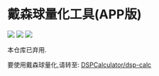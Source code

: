 # 戴森球量化工具(APP版)

![](https://img.shields.io/badge/author-Gaozih-%2366ccff)
![](https://img.shields.io/github/license/Gzh0821/DysonSphereProgramTool)
![](https://img.shields.io/github/stars/Gzh0821/DysonSphereProgramTool)

本仓库已弃用.

要使用戴森球量化,请转至: [DSPCalculator/dsp-calc](https://github.com/DSPCalculator/dsp-calc)
